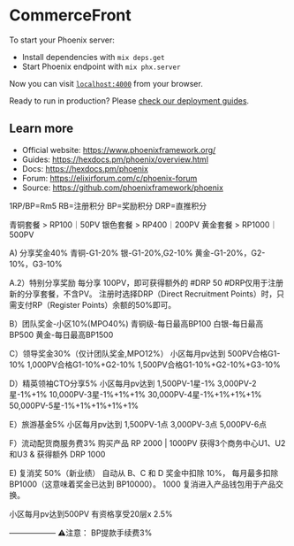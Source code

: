 # CommerceFront

To start your Phoenix server:

  * Install dependencies with `mix deps.get`
  * Start Phoenix endpoint with `mix phx.server`

Now you can visit [`localhost:4000`](http://localhost:4000) from your browser.

Ready to run in production? Please [check our deployment guides](https://hexdocs.pm/phoenix/deployment.html).

## Learn more

  * Official website: https://www.phoenixframework.org/
  * Guides: https://hexdocs.pm/phoenix/overview.html
  * Docs: https://hexdocs.pm/phoenix
  * Forum: https://elixirforum.com/c/phoenix-forum
  * Source: https://github.com/phoenixframework/phoenix


1RP/BP=Rm5
RB=注册积分
BP=奖励积分
DRP=直推积分

青铜套餐 > RP100｜50PV
银色套餐 > RP400｜200PV
黄金套餐 > RP1000｜500PV

A) 分享奖金40%
青铜-G1-20%
银-G1-20%,G2-10%
黄金-G1-20%，G2-10%，G3-10%

A.2）特别分享奖励
每分享 100PV，即可获得额外的 #DRP 50
#DRP仅用于注册新的分享套餐，不含PV。
注册时选择DRP（Direct Recruitment Points）时，只需支付RP（Register Points）余额的50%即可。

B）团队奖金-小区10%(MPO40%)
青铜级-每日最高BP100
白银-每日最高BP500
黄金-每日最高BP1500

C）领导奖金30%（仅计团队奖金,MPO12%）
小区每月pv达到
500PV合格G1-10%
1,000PV合格G1-10%+G2-10%
1,500PV合格G1-10%+G2-10%+G3-10%

D）精英领袖CTO分享5%
小区每月pv达到
1,500PV-1星-1%
3,000PV-2星-1%+1%
10,000PV-3星-1%+1%+1%
30,000PV-4星-1%+1%+1%+1%
50,000PV-5星-1%+1%+1%+1%+1%

E）旅游基金5%
小区每月pv达到
1,500PV-1点
3,000PV-3点
5,000PV-6点

F）流动配货商服务费3%
购买产品 RP 2000 | 1000PV
获得3个商务中心U1、U2和U3
& 获得额外 DRP 1000

E) 复消奖 50%（新业绩）
自动从 B、C 和 D 奖金中扣除 10%，
每月最多扣除 BP1000（这意味着奖金已达到 BP10000）。 1000 复消进入产品钱包用于产品交换。

小区每月pv达到500PV
有资格享受20层x 2.5%

——————
⚠️注意：
BP提款手续费3%
